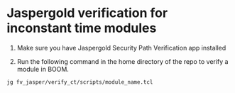 # Jaspergold verification for inconstant time modules
1. Make sure you have Jaspergold Security Path Verification app installed

2. Run the following command in the home directory of the repo to verify a module in BOOM.

```
jg fv_jasper/verify_ct/scripts/module_name.tcl
```
